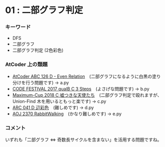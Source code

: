 # 01 : 二部グラフ判定

### キーワード

- DFS
- 二部グラフ
- 二部グラフ判定 (2色彩色)

### AtCoder 上の類題

- [AtCoder ABC 126 D - Even Relation](https://atcoder.jp/contests/abc126/tasks/abc126_d)　(二部グラフになるように白黒の塗り分けを行う問題です) -> a.py
- [CODE FESTIVAL 2017 qualB C 3 Steps](https://atcoder.jp/contests/code-festival-2017-qualb/tasks/code_festival_2017_qualb_c)　(よさげな問題です) -> b.py
- [Maximum-Cup 2018 C 嘘つきな天使たち](https://atcoder.jp/contests/maximum-cup-2018/tasks/maximum_cup_2018_c)　(二部グラフ判定で殴れますが、Union-Find 木を用いるともっと楽です) -> c.py
- [ARC 041 D 辺彩色](https://atcoder.jp/contests/arc041/tasks/arc041_d)　(難しめです) -> d.py
- [AOJ 2370 RabbitWalking](http://judge.u-aizu.ac.jp/onlinejudge/description.jsp?id=2370)　(かなり難しめです) -> e.py

### コメント
いずれも「二部グラフ ⇔ 奇数長サイクルを含まない」を活用する問題ですね。